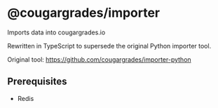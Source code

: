 # @cougargrades/importer
Imports data into cougargrades.io

Rewritten in TypeScript to supersede the original Python importer tool.

Original tool: https://github.com/cougargrades/importer-python

## Prerequisites
- Redis